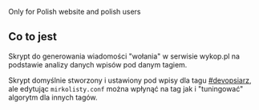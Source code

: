 Only for Polish website and polish users

## Co to jest

Skrypt do generowania wiadomości "wołania" w serwisie wykop.pl na podstawie analizy danych wpisów 
pod danym tagiem. 

Skrypt domyślnie stworzony i ustawiony pod wpisy dla tagu [#devopsiarz](https://www.wykop.pl/tag/devopsiarz/), 
ale edytując `mirkolisty.conf` można wpłynąć na tag jak i "tuningować" algorytm dla innych tagów.


